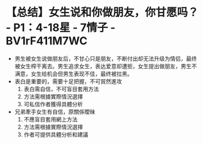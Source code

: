 # 【总结】女生说和你做朋友，你甘愿吗？ - P1：4-18星 - 7情子 - BV1rF411M7WC

-   男生被女生说做朋友后，不甘心只是朋友，不断付出却无法升级为情侣，最终被女生榨干离去。男生追求女生，表达爱意却遭拒，女生提出做朋友，男生不满意，女生给机会但男生表现不佳，最终被拉黑。
-   表白是重要的，需要十足把握，不可貿然進攻
    1.  表白需自信，不可盲目套用方法
    2.  方法需根據實際情況選擇
    3.  可私信作者獲得具體分析
-   兄弟牽手女生有自信，原關係曖昧
    1.  不應盲目套用網上方法
    2.  方法需根據實際情況選擇
    3.  作者可提供具體分析和建議